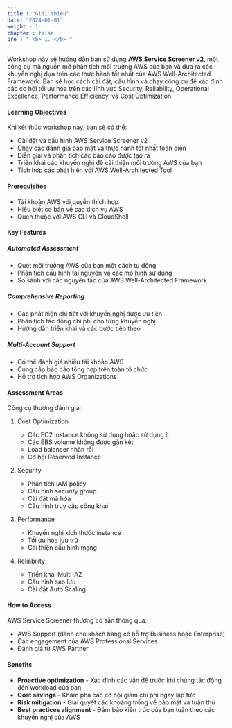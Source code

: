 ```yaml
---
title : "Giới thiệu"
date: "2024-01-01" 
weight : 1 
chapter : false
pre : " <b> 1. </b> "
--- 
```

Workshop này sẽ hướng dẫn bạn sử dụng **AWS Service Screener v2**, một công cụ mã nguồn mở phân tích môi trường AWS của bạn và đưa ra các khuyến nghị dựa trên các thực hành tốt nhất của AWS Well-Architected Framework. Bạn sẽ học cách cài đặt, cấu hình và chạy công cụ để xác định các cơ hội tối ưu hóa trên các lĩnh vực Security, Reliability, Operational Excellence, Performance Efficiency, và Cost Optimization.

#### Learning Objectives
Khi kết thúc workshop này, bạn sẽ có thể:
- Cài đặt và cấu hình AWS Service Screener v2
- Chạy các đánh giá bảo mật và thực hành tốt nhất toàn diện
- Diễn giải và phân tích các báo cáo được tạo ra
- Triển khai các khuyến nghị để cải thiện môi trường AWS của bạn
- Tích hợp các phát hiện với AWS Well-Architected Tool

#### Prerequisites
- Tài khoản AWS với quyền thích hợp
- Hiểu biết cơ bản về các dịch vụ AWS
- Quen thuộc với AWS CLI và CloudShell

#### Key Features
##### Automated Assessment
- Quét môi trường AWS của bạn một cách tự động
- Phân tích cấu hình tài nguyên và các mô hình sử dụng
- So sánh với các nguyên tắc của AWS Well-Architected Framework

##### Comprehensive Reporting
- Các phát hiện chi tiết với khuyến nghị được ưu tiên
- Phân tích tác động chi phí cho từng khuyến nghị
- Hướng dẫn triển khai và các bước tiếp theo

##### Multi-Account Support
- Có thể đánh giá nhiều tài khoản AWS
- Cung cấp báo cáo tổng hợp trên toàn tổ chức
- Hỗ trợ tích hợp AWS Organizations

#### Assessment Areas

Công cụ thường đánh giá:

1. Cost Optimization
   - Các EC2 instance không sử dụng hoặc sử dụng ít
   - Các EBS volume không được gắn kết
   - Load balancer nhàn rỗi
   - Cơ hội Reserved Instance

2. Security
   - Phân tích IAM policy
   - Cấu hình security group
   - Cài đặt mã hóa
   - Cấu hình truy cập công khai

3. Performance
   - Khuyến nghị kích thước instance
   - Tối ưu hóa lưu trữ
   - Cải thiện cấu hình mạng

4. Reliability
   - Triển khai Multi-AZ
   - Cấu hình sao lưu
   - Cài đặt Auto Scaling

#### How to Access

AWS Service Screener thường có sẵn thông qua:
- AWS Support (dành cho khách hàng có hỗ trợ Business hoặc Enterprise)
- Các engagement của AWS Professional Services
- Đánh giá từ AWS Partner

#### Benefits

- **Proactive optimization** - Xác định các vấn đề trước khi chúng tác động đến workload của bạn
- **Cost savings** - Khám phá các cơ hội giảm chi phí ngay lập tức
- **Risk mitigation** - Giải quyết các khoảng trống về bảo mật và tuân thủ
- **Best practices alignment** - Đảm bảo kiến trúc của bạn tuân theo các khuyến nghị của AWS



